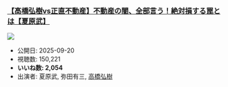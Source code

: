 ### [【高橋弘樹vs正直不動産】不動産の闇、全部言う！絶対損する罠とは【夏原武】](https://www.youtube.com/watch?v=IznxSkii4tY)
[![](https://img.youtube.com/vi/IznxSkii4tY/sddefault.jpg)](https://www.youtube.com/watch?v=IznxSkii4tY)
-   公開日: 2025-09-20
-   視聴数: 150,221
-   **いいね数: 2,054**
-   出演者: 夏原武, 弥田有三, [高橋弘樹](/rehacq_fan/people/高橋弘樹 "wikilink")
